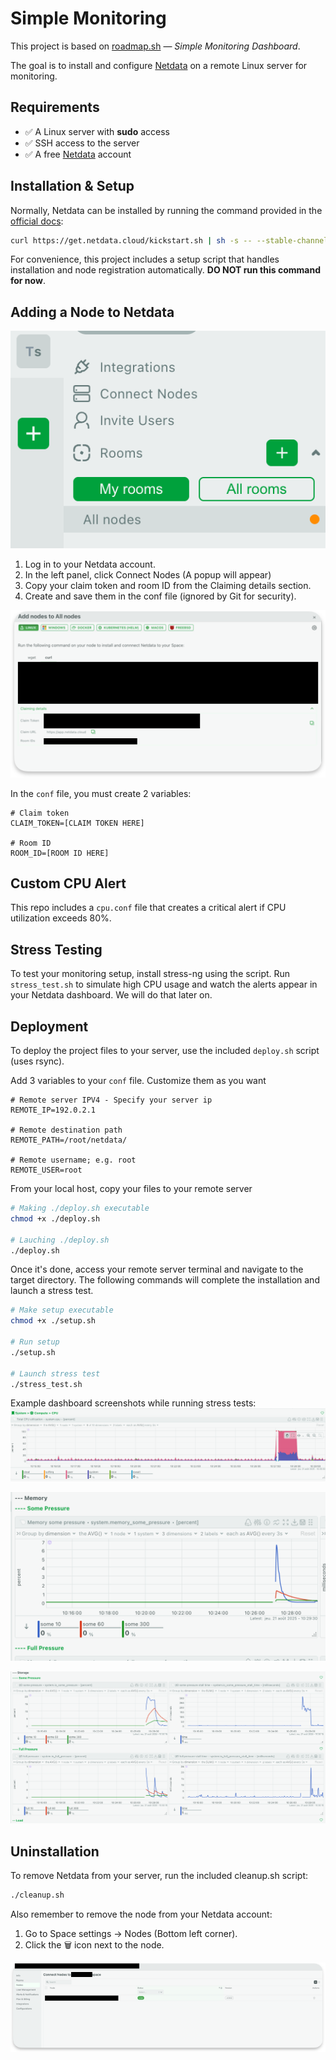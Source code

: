 # Simple Monitoring  

This project is based on [roadmap.sh](https://roadmap.sh/projects/simple-monitoring-dashboard) — *Simple Monitoring Dashboard*.  

The goal is to install and configure [Netdata](https://www.netdata.cloud/) on a remote Linux server for monitoring.  

## Requirements  

- ✅ A Linux server with **sudo** access  
- ✅ SSH access to the server  
- ✅ A free [Netdata](https://www.netdata.cloud/) account  


## Installation & Setup  

Normally, Netdata can be installed by running the command provided in the [official docs](https://learn.netdata.cloud/docs/netdata-agent/installation/linux):  

```bash
curl https://get.netdata.cloud/kickstart.sh | sh -s -- --stable-channel --disable-telemetry
```
For convenience, this project includes a setup script that handles installation and node registration automatically. **DO NOT run this command for now**.

## Adding a Node to Netdata
![alt text](image.png)
1.	Log in to your Netdata account.
2.	In the left panel, click Connect Nodes (A popup will appear)
3.	Copy your claim token and room ID from the Claiming details section.
4.	Create and save them in the conf file (ignored by Git for security).

![alt text](image-2.png)

In the `conf` file, you must create 2 variables:
```
# Claim token
CLAIM_TOKEN=[CLAIM TOKEN HERE]

# Room ID
ROOM_ID=[ROOM ID HERE]
```


## Custom CPU Alert

This repo includes a `cpu.conf` file that creates a critical alert if CPU utilization exceeds 80%.


## Stress Testing
To test your monitoring setup, install stress-ng using the script.
Run `stress_test.sh` to simulate high CPU usage and watch the alerts appear in your Netdata dashboard. We will do that later on.

## Deployment
To deploy the project files to your server, use the included `deploy.sh` script (uses rsync).

Add 3 variables to your `conf` file. Customize them as you want
```
# Remote server IPV4 - Specify your server ip
REMOTE_IP=192.0.2.1

# Remote destination path
REMOTE_PATH=/root/netdata/

# Remote username; e.g. root
REMOTE_USER=root
```
From your local host, copy your files to your remote server
```bash
# Making ./deploy.sh executable
chmod +x ./deploy.sh

# Lauching ./deploy.sh
./deploy.sh
```

Once it's done, access your remote server terminal and navigate to the target directory. The following commands will complete the installation and launch a stress test.

```bash
# Make setup executable
chmod +x ./setup.sh

# Run setup
./setup.sh

# Launch stress test
./stress_test.sh
```

Example dashboard screenshots while running stress tests:
![alt text](image-4.png)

![alt text](image-5.png)

![alt text](image-6.png)


## Uninstallation

To remove Netdata from your server, run the included cleanup.sh script:
```bash
./cleanup.sh
```

Also remember to remove the node from your Netdata account:
1.	Go to Space settings → Nodes (Bottom left corner).
2.	Click the 🗑️ icon next to the node.

![alt text](image-7.png)

